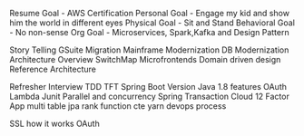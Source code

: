Resume Goal - AWS Certification
Personal Goal - Engage my kid and show him the world in different eyes
Physical Goal - Sit and Stand
Behavioral Goal - No non-sense
Org Goal - Microservices, Spark,Kafka and Design Pattern


Story Telling
GSuite Migration
Mainframe Modernization
DB Modernization 
Architecture Overview
SwitchMap
Microfrontends
Domain driven design
Reference Architecture 


Refresher Interview
	TDD TFT
Spring Boot Version
Java 1.8 features
OAuth
Lambda
Junit
Parallel and concurrency
Spring Transaction 
Cloud 12 Factor App
multi table jpa
rank function
cte
yarn
devops process 


SSL how it works
OAuth 